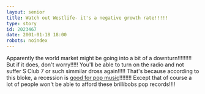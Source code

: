 ```yaml
---
layout: senior
title: Watch out Westlife- it's a negative growth rate!!!!! 
type: story
id: 2023467
date: 2001-01-18 18:00
robots: noindex
---
```

Apparently the world market might be going into a bit of a downturn!!!!!!!!! But if it does, don't worry!!!!! You'll be able to turn on the radio and not suffer S Club 7 or such simmilar dross again!!!!! That's because   according to this bloke, a recession is <a href="http://www.q4music.com/features/DisplayFeature.cfm?ObjectUUID=35141D22-E55E-11D4-9CDC000629DEBDC3">good   for pop music</a>!!!!!!!! Except that of course a lot of people won't be able   to afford these brillibobs pop records!!!! 